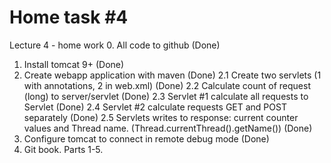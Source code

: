 # Home task #4
Lecture 4 - home work
0. All code to github (Done)
1. Install tomcat 9+ (Done)
2. Create webapp application with maven (Done)
   2.1 Create two servlets (1 with annotations, 2 in web.xml) (Done)
   2.2 Calculate count of request (long) to server/servlet  (Done)
   2.3 Servlet #1 calculate all requests to Servlet  (Done)
   2.4 Servlet #2 calculate requests GET and POST separately (Done)
   2.5 Servlets writes to response: current counter values and Thread name. (Thread.currentThread().getName())  (Done)
3. Configure tomcat to connect in remote debug mode (Done)
4. Git book. Parts 1-5. 



